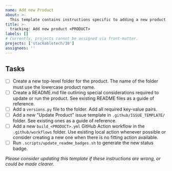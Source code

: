 ```yaml
---
name: Add new Product
about: >-
  This template contains instructions specific to adding a new product.
title: >-
  tracking: Add new product <PRODUCT>
labels: []
# Currently, projects cannot be assigned via front-matter.
projects: ['stackabletech/10']
assignees: ''
---
```


## Tasks

- [ ] Create a new top-level folder for the product. The name of the folder must
      use the lowercase product name.
- [ ] Create a README.md file outlining special considerations required to
      update or run the product. See existing README files as a guide of
      reference.
- [ ] Add a `versions.py` file to the folder. Add all required key-value pairs.
- [ ] Add a new "Update Product" issue template in `.github/ISSUE_TEMPLATE/`
      folder. See existing ones as a guide of reference.
- [ ] Add a new `build_<PRODUCT>.yml` GitHub Action workflow in the
      `.github/workflows` folder. Use existing local action whenever possible
      or consider creating a new one when there is no fitting action available.
- [ ] Run `.scripts/update_readme_badges.sh` to generate the new status badge.

_Please consider updating this template if these instructions are wrong, or
could be made clearer._

